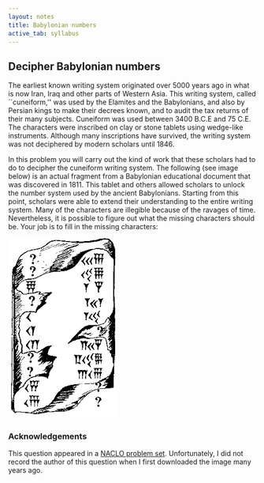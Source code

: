 ```yaml
---
layout: notes
title: Babylonian numbers
active_tab: syllabus
---
```


## Decipher Babylonian numbers

The earliest known writing system originated over 5000 years ago
in what is now Iran, Iraq and other parts of Western Asia. This
writing system, called ``cuneiform,'' was used by the Elamites and
the Babylonians, and also by Persian kings to make their decrees
known, and to audit the tax returns of their many subjects. Cuneiform
was used between 3400 B.C.E and 75 C.E. The characters were inscribed
on clay or stone tablets using wedge-like instruments. Although
many inscriptions have survived, the writing system was not deciphered
by modern scholars until 1846.

In this problem you will carry out the kind of work that these
scholars had to do to decipher the cuneiform writing system. The
following (see image below) is an actual fragment from a Babylonian
educational document that was discovered in 1811. This tablet and
others allowed scholars to unlock the number system used by the
ancient Babylonians. Starting from this point, scholars were able
to extend their understanding to the entire writing system. Many
of the characters are illegible because of the ravages of time.
Nevertheless, it is possible to figure out what the missing characters
should be.  Your job is to fill in the missing characters:

![Bablylonian tablet](bab-stone.jpg 'Bablylonian tablet with numbers')


### Acknowledgements

This question appeared in a [NACLO problem set](http://www.nacloweb.org/).
Unfortunately, I did not record the author of this question when I
first downloaded the image many years ago.
